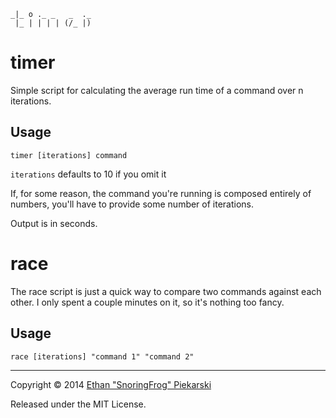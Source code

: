```
_|_ o ._ _   _  ._
 |_ | | | | (/_ |)
```

# timer
Simple script for calculating the average run time of a command over n iterations.

## Usage
`timer [iterations] command`

`iterations` defaults to 10 if you omit it

If, for some reason, the command you're running is composed entirely of numbers, you'll have to provide some number of iterations.

Output is in seconds.

# race
The race script is just a quick way to compare two commands against each other. I only spent a couple minutes on it, so it's nothing too fancy.

## Usage
`race [iterations] "command 1" "command 2"`

---
Copyright :copyright: 2014 [Ethan "SnoringFrog" Piekarski](https://github.com/snoringfrog)

Released under the MIT License. 

